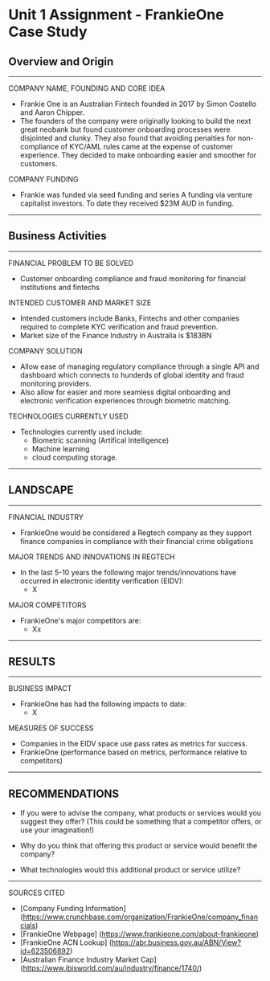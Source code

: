 # Unit 1 Assignment - FrankieOne Case Study

## Overview and Origin
---
COMPANY NAME, FOUNDING AND CORE IDEA
- Frankie One is an Australian Fintech founded in 2017 by Simon Costello and Aaron Chipper. 
- The founders of the company were originally looking to build the next great neobank but found customer onboarding processes were disjointed and clunky. They also found that avoiding penalties for non-compliance of KYC/AML rules came at the expense of customer experience. They decided to make onboarding easier and smoother for customers.

COMPANY FUNDING
- Frankie was funded via seed funding and series A funding via venture capitalist investors. To date they received $23M AUD in funding. 
---

## Business Activities
---
FINANCIAL PROBLEM TO BE SOLVED 
- Customer onboarding compliance and fraud monitoring for financial institutions and fintechs

INTENDED CUSTOMER AND MARKET SIZE
- Intended customers include Banks, Fintechs and other companies required to complete KYC verification and fraud prevention. 
- Market size of the Finance Industry in Australia is $183BN

COMPANY SOLUTION
- Allow ease of managing regulatory compliance through a single API and dashboard which connects to hunderds of global identity and fraud monitoring providers.
- Also allow for easier and more seamless digital onboarding and electronic verification experiences through biometric matching.

TECHNOLOGIES CURRENTLY USED
- Technologies currently used include:
    - Biometric scanning (Artifical Intelligence)
    - Machine learning
    - cloud computing storage.
---
## LANDSCAPE
---
FINANCIAL INDUSTRY
- FrankieOne would be considered a Regtech company as they support finance companies in compliance with their financial crime obligations

MAJOR TRENDS AND INNOVATIONS IN REGTECH
- In the last 5-10 years the following major trends/innovations have occurred in electronic identity verification (EIDV):
    - X

MAJOR COMPETITORS
- FrankieOne's major competitors are:
    - Xx
---
## RESULTS
---
BUSINESS IMPACT 
- FrankieOne has had the following impacts to date:
    - X

MEASURES OF SUCCESS
- Companies in the EIDV space use pass rates as metrics for success.
- FrankieOne (performance based on metrics, performance relative to competitors)
---
## RECOMMENDATIONS

* If you were to advise the company, what products or services would you suggest they offer? (This could be something that a competitor offers, or use your imagination!)

* Why do you think that offering this product or service would benefit the company?

* What technologies would this additional product or service utilize?
---
SOURCES CITED
- [Company Funding Information] (https://www.crunchbase.com/organization/FrankieOne/company_financials)
- [FrankieOne Webpage] (https://www.frankieone.com/about-frankieone)
- [FrankieOne ACN Lookup] (https://abr.business.gov.au/ABN/View?id=623506892)
- [Australian Finance Industry Market Cap] (https://www.ibisworld.com/au/industry/finance/1740/)
